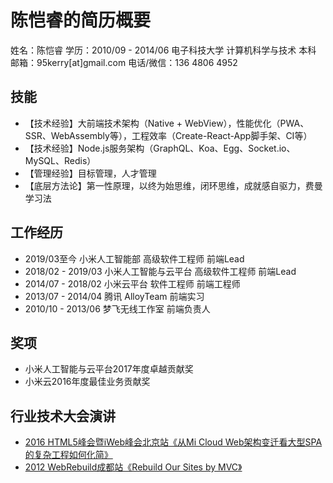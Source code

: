 # 陈恺睿的简历概要

姓名：陈恺睿
学历：2010/09 - 2014/06 电子科技大学 计算机科学与技术 本科
邮箱：95kerry[at]gmail.com
电话/微信：136 4806 4952

## 技能

* 【技术经验】大前端技术架构（Native + WebView），性能优化（PWA、SSR、WebAssembly等），工程效率（Create-React-App脚手架、CI等）
* 【技术经验】Node.js服务架构（GraphQL、Koa、Egg、Socket.io、MySQL、Redis）
* 【管理经验】目标管理，人才管理
* 【底层方法论】第一性原理，以终为始思维，闭环思维，成就感自驱力，费曼学习法

## 工作经历

* 2019/03至今 小米人工智能部 高级软件工程师 前端Lead
* 2018/02 - 2019/03 小米人工智能与云平台 高级软件工程师 前端Lead
* 2014/07 - 2018/02 小米云平台 软件工程师 前端工程师
* 2013/07 - 2014/04 腾讯 AlloyTeam 前端实习
* 2010/10 - 2013/06 梦飞无线工作室 前端负责人

## 奖项

* 小米人工智能与云平台2017年度卓越贡献奖
* 小米云2016年度最佳业务贡献奖

## 行业技术大会演讲

* [2016 HTML5峰会暨iWeb峰会北京站《从Mi Cloud Web架构变迁看大型SPA的复杂工程如何化简》](https://www.huodongxing.com/event/3344394413500)
* [2012 WebRebuild成都站《Rebuild Our Sites by MVC》](http://webrebuild.org/2012/chengdu/)
